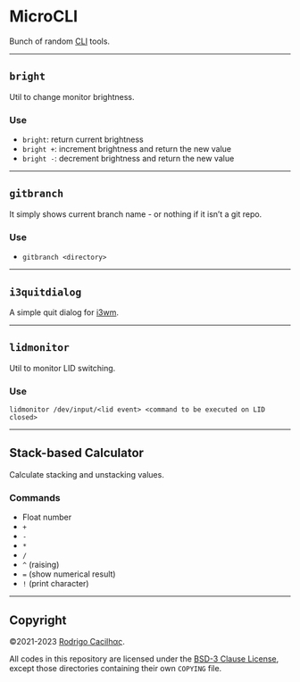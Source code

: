 [CLI]: https://en.wikipedia.org/wiki/Command-line_interface
[i3wm]: https://i3wm.org/

# MicroCLI

Bunch of random [CLI][] tools.

-----

## `bright`

Util to change monitor brightness.

### Use

- `bright`: return current brightness
- `bright +`: increment brightness and return the new value
- `bright -`: decrement brightness and return the new value

-----

## `gitbranch`

It simply shows current branch name - or nothing if it isn’t a git repo.

### Use

- `gitbranch <directory>`

-----

## `i3quitdialog`

A simple quit dialog for [i3wm][].

-----

## `lidmonitor`

Util to monitor LID switching.

### Use

```
lidmonitor /dev/input/<lid event> <command to be executed on LID closed>
```

-----

## Stack-based Calculator

Calculate stacking and unstacking values.

### Commands

- Float number
- `+`
- `-`
- `*`
- `/`
- `^` (raising)
- `=` (show numerical result)
- `!` (print character)

-----

## Copyright

©2021-2023 [Rodrigo Cacilhας](mailto:montegasppa@cacilhas.info).

All codes in this repository are licensed under the
[BSD-3 Clause License](COPYING), except those directories containing  their own
`COPYING` file.
